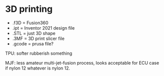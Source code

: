 # 3D printing

* .f3D = Fusion360
* .ipt = Inventor 2021 design file 
* .STL = just 3D shape
* .3MF = 3D print slicer file
* .gcode = prusa file?

TPU: softer rubberish something

MJF: less amateur multi-jet-fusion process, looks acceptable for ECU case if nylon 12 whatever is nylon 12.
